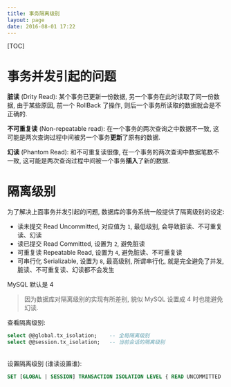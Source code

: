 ```yaml
---
title: 事务隔离级别
layout: page
date: 2016-08-01 17:22
---
```


[TOC]

# 事务并发引起的问题

**脏读** (Drity Read): 某个事务已更新一份数据, 另一个事务在此时读取了同一份数据, 由于某些原因, 前一个 RollBack 了操作, 则后一个事务所读取的数据就会是不正确的.

**不可重复读** (Non-repeatable read): 在一个事务的两次查询之中数据不一致, 这可能是两次查询过程中间被另一个事务**更新**了原有的数据.

**幻读** (Phantom Read): 和不可重复读很像, 在一个事务的两次查询中数据笔数不一致, 这可能是两次查询过程中间被一个事务**插入**了新的数据.

# 隔离级别
为了解决上面事务并发引起的问题, 数据库的事务系统一般提供了隔离级别的设定:

- 读未提交 Read Uncommitted, 对应值为 `1`, 最低级别, 会导致脏读、不可重复读、幻读
- 读已提交 Read Committed, 设置为 `2`, 避免脏读
- 可重复读 Repeatable Read, 设置为 `4`, 避免脏读、不可重复读
- 可串行化 Serializable, 设置为 `8`, 最高级别, 所谓串行化, 就是完全避免了并发, 脏读、不可重复读、幻读都不会发生

MySQL 默认是 4

> 因为数据库对隔离级别的实现有所差别, 貌似 MySQL 设置成 4 时也能避免幻读.

查看隔离级别:

```sql
select @@global.tx_isolation;    -- 全局隔离级别
select @@session.tx_isolation;   -- 当前会话的隔离级别
```
<br>
设置隔离级别 (谁读设置谁):

```sql
SET [GLOBAL | SESSION] TRANSACTION ISOLATION LEVEL { READ UNCOMMITTED | READ COMMITTED | REPEATABLE READ | SERIALIZABLE }
```
